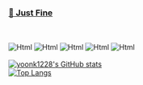 <a href="https://cooltext.com"><h3> :seedling: Just Fine </h3></a>
<br />
<br />
<img alt="Html" src ="https://img.shields.io/badge/TypeScript-3178C6.svg?&style=for-the-badge&logo=TypeScript&logoColor=black"/>
<img alt="Html" src ="https://img.shields.io/badge/JavaScriipt-F7DF1E.svg?&style=for-the-badge&logo=JavaScript&logoColor=black"/>
<img alt="Html" src ="https://img.shields.io/badge/NestJs-E0234E.svg?&style=for-the-badge&logo=nestjs&logoColor=white"/>
<img alt="Html" src ="https://img.shields.io/badge/React-61DAFB.svg?&style=for-the-badge&logo=react&logoColor=black"/>
<img alt="Html" src ="https://img.shields.io/badge/IntelliJ-FFFFFF.svg?&style=for-the-badge&logo=intellijidea&logoColor=black"/>
<br />
<br />
[![yoonk1228's GitHub stats](https://github-readme-stats.vercel.app/api?username=yoonk1228&show_icons=true&theme=highcontrast)](https://github.com/yoonk1228/github-readme-stats)
<br />
[![Top Langs](https://github-readme-stats.vercel.app/api/top-langs/?username=anuraghazra&layout=compact&theme=highcontrast)](https://github.com/yoonk1228/github-readme-stats)
